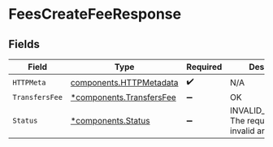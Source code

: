 # FeesCreateFeeResponse


## Fields

| Field                                                               | Type                                                                | Required                                                            | Description                                                         |
| ------------------------------------------------------------------- | ------------------------------------------------------------------- | ------------------------------------------------------------------- | ------------------------------------------------------------------- |
| `HTTPMeta`                                                          | [components.HTTPMetadata](../../models/components/httpmetadata.md)  | :heavy_check_mark:                                                  | N/A                                                                 |
| `TransfersFee`                                                      | [*components.TransfersFee](../../models/components/transfersfee.md) | :heavy_minus_sign:                                                  | OK                                                                  |
| `Status`                                                            | [*components.Status](../../models/components/status.md)             | :heavy_minus_sign:                                                  | INVALID_ARGUMENT: The request has an invalid argument.              |